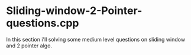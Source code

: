 # Sliding-window-2-Pointer-questions.cpp
In this section i'll solving some medium level questions on sliding window and 2 pointer algo.
